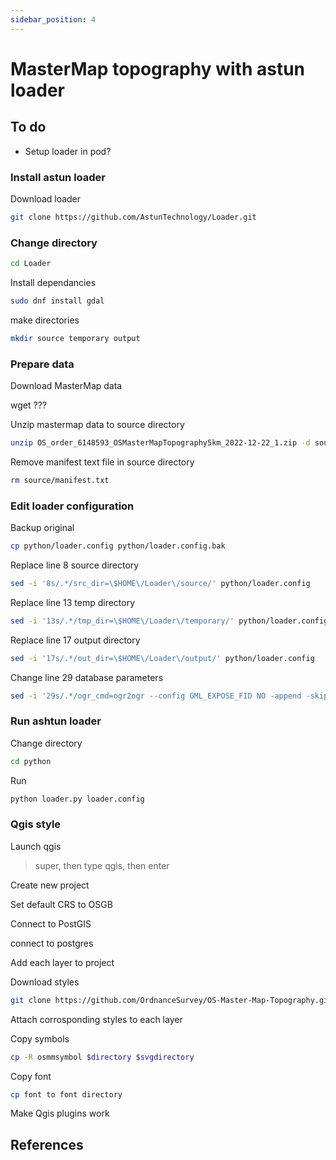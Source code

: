 ```yaml
---
sidebar_position: 4
---
```


# MasterMap topography with astun loader


## To do
- Setup loader in pod?

### Install astun loader

Download loader

``` bash
git clone https://github.com/AstunTechnology/Loader.git

```

### Change directory

``` bash
cd Loader
```

Install dependancies 

``` bash
sudo dnf install gdal
```

make directories

``` bash
mkdir source temporary output
```

### Prepare data

Download MasterMap data

wget ???

Unzip mastermap data to source directory

``` bash
unzip OS_order_6148593_OSMasterMapTopography5km_2022-12-22_1.zip -d source
```

Remove manifest text file in source directory

``` bash
rm source/manifest.txt
```

### Edit loader configuration

Backup original

``` bash
cp python/loader.config python/loader.config.bak
```

Replace line 8 source directory

``` bash
sed -i '8s/.*/src_dir=\$HOME\/Loader\/source/' python/loader.config
```

Replace line 13 temp directory

``` bash
sed -i '13s/.*/tmp_dir=\$HOME\/Loader\/temporary/' python/loader.config
```

Replace line 17 output directory

``` bash
sed -i '17s/.*/out_dir=\$HOME\/Loader\/output/' python/loader.config
```

Change line 29 database parameters

``` bash
sed -i '29s/.*/ogr_cmd=ogr2ogr --config GML_EXPOSE_FID NO -append -skipfailures -f PostgreSQL PG:\x27dbname=postgres active_schema=public host=0\.0\.0\.0 user=postgres password=postgres\x27 \$file_path/' python/loader.config
```

### Run ashtun loader

Change directory

``` bash
cd python
```

Run

``` bash
python loader.py loader.config
```

### Qgis style

Launch qgis

> super, then type qgis, then enter

Create new project

Set default CRS to OSGB

Connect to PostGIS

connect to postgres

Add each layer to project

Download styles

``` bash
git clone https://github.com/OrdnanceSurvey/OS-Master-Map-Topography.git
```

Attach corrosponding styles to each layer

Copy symbols

``` bash
cp -R osmmsymbol $directory $svgdirectory
```

Copy font

``` bash
cp font to font directory
```

Make Qgis plugins work



## References
